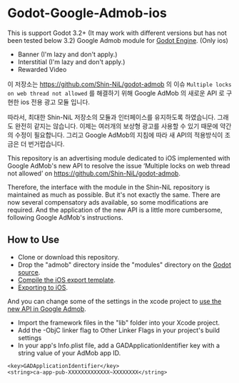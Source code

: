 Godot-Google-Admob-ios
======
This is support Godot 3.2+ (It may work with different versions but has not been tested below 3.2)
Google Admob module for [Godot Engine](https://github.com/okamstudio/godot). (Only ios)

- Banner (I'm lazy and don't apply.)
- Interstitial (I'm lazy and don't apply.)
- Rewarded Video 

이 저장소는 https://github.com/Shin-NiL/godot-admob 의 이슈 `Multiple locks on web thread not allowed` 를 해결하기 위해 Google AdMob 의 새로운 API 로 구현한 ios 전용 광고 모듈 입니다.

따라서, 최대한 Shin-NiL 저장소의 모듈과 인터페이스를 유지하도록 하였습니다. 그래도 완전히 같지는 않습니다. 이제는 여러개의 보상형 광고를 사용할 수 있기 때문에 약간의 수정이 필요합니다. 그리고 Google AdMob의 지침에 따라 새 API의 적용방식이 조금은 더 번거럽습니다.

This repository is an advertising module dedicated to iOS implemented with Google AdMob's new API to resolve the issue ‘Multiple locks on web thread not allowed’ on https://github.com/Shin-NiL/godot-admob.

Therefore, the interface with the module in the Shin-NiL repository is maintained as much as possible. But it's not exactly the same. There are now several compensatory ads available, so some modifications are required. And the application of the new API is a little more cumbersome, following Google AdMob's instructions.


How to Use
-----

- Clone or download this repository.
- Drop the "admob" directory inside the "modules" directory on the [Godot source](https://github.com/okamstudio/godot).
- [Compile the iOS export template](https://docs.godotengine.org/en/latest/development/compiling/compiling_for_ios.html).
- [Exporting to iOS](http://docs.godotengine.org/en/stable/getting_started/workflow/export/exporting_for_ios.html).

And you can change some of the settings in the xcode project to [use the new API in Google Admob](https://developers.google.com/admob/ios/quick-start?hl=en).
- Import the framework files in the "lib" folder into your Xcode project.
- Add the -ObjC linker flag to Other Linker Flags in your project's build settings
- In your app's Info.plist file, add a GADApplicationIdentifier key with a string value of your AdMob app ID.
```
<key>GADApplicationIdentifier</key>
<string>ca-app-pub-XXXXXXXXXXXXX~XXXXXXXX</string>
```

